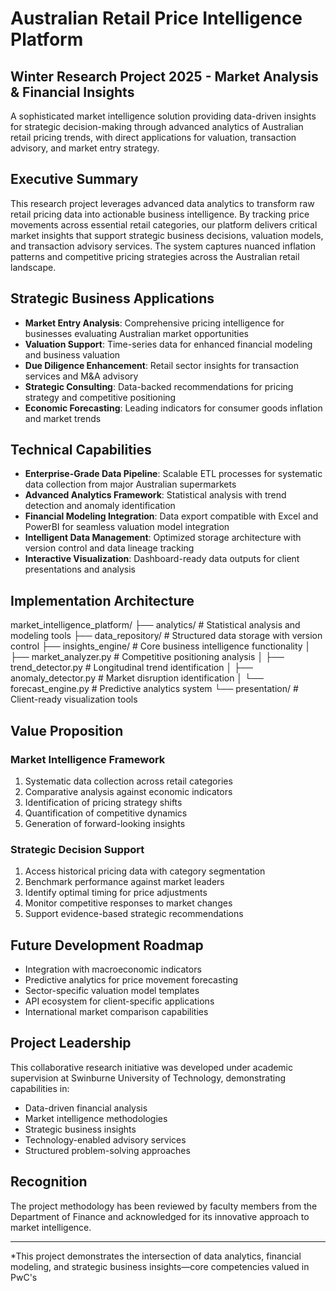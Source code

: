 # Australian Retail Price Intelligence Platform

## Winter Research Project 2025 - Market Analysis & Financial Insights

A sophisticated market intelligence solution providing data-driven insights for strategic decision-making through advanced analytics of Australian retail pricing trends, with direct applications for valuation, transaction advisory, and market entry strategy.

## Executive Summary

This research project leverages advanced data analytics to transform raw retail pricing data into actionable business intelligence. By tracking price movements across essential retail categories, our platform delivers critical market insights that support strategic business decisions, valuation models, and transaction advisory services. The system captures nuanced inflation patterns and competitive pricing strategies across the Australian retail landscape.

## Strategic Business Applications

- **Market Entry Analysis**: Comprehensive pricing intelligence for businesses evaluating Australian market opportunities
- **Valuation Support**: Time-series data for enhanced financial modeling and business valuation
- **Due Diligence Enhancement**: Retail sector insights for transaction services and M&A advisory
- **Strategic Consulting**: Data-backed recommendations for pricing strategy and competitive positioning
- **Economic Forecasting**: Leading indicators for consumer goods inflation and market trends

## Technical Capabilities

- **Enterprise-Grade Data Pipeline**: Scalable ETL processes for systematic data collection from major Australian supermarkets
- **Advanced Analytics Framework**: Statistical analysis with trend detection and anomaly identification
- **Financial Modeling Integration**: Data export compatible with Excel and PowerBI for seamless valuation model integration
- **Intelligent Data Management**: Optimized storage architecture with version control and data lineage tracking
- **Interactive Visualization**: Dashboard-ready data outputs for client presentations and analysis

## Implementation Architecture

market_intelligence_platform/ ├── analytics/ # Statistical analysis and modeling tools ├── data_repository/ # Structured data storage with version control ├── insights_engine/ # Core business intelligence functionality │ ├── market_analyzer.py # Competitive positioning analysis │ ├── trend_detector.py # Longitudinal trend identification │ ├── anomaly_detector.py # Market disruption identification │ └── forecast_engine.py # Predictive analytics system └── presentation/ # Client-ready visualization tools

## Value Proposition

### Market Intelligence Framework
1. Systematic data collection across retail categories
2. Comparative analysis against economic indicators
3. Identification of pricing strategy shifts
4. Quantification of competitive dynamics
5. Generation of forward-looking insights

### Strategic Decision Support
1. Access historical pricing data with category segmentation
2. Benchmark performance against market leaders
3. Identify optimal timing for price adjustments
4. Monitor competitive responses to market changes
5. Support evidence-based strategic recommendations

## Future Development Roadmap

- Integration with macroeconomic indicators
- Predictive analytics for price movement forecasting
- Sector-specific valuation model templates
- API ecosystem for client-specific applications
- International market comparison capabilities

## Project Leadership

This collaborative research initiative was developed under academic supervision at Swinburne University of Technology, demonstrating capabilities in:
- Data-driven financial analysis
- Market intelligence methodologies
- Strategic business insights
- Technology-enabled advisory services
- Structured problem-solving approaches

## Recognition

The project methodology has been reviewed by faculty members from the Department of Finance and acknowledged for its innovative approach to market intelligence.

---

*This project demonstrates the intersection of data analytics, financial modeling, and strategic business insights—core competencies valued in PwC's
